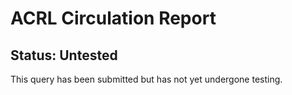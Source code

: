 # ACRL Circulation Report

## Status: Untested

This query has been submitted but has not yet undergone testing.
